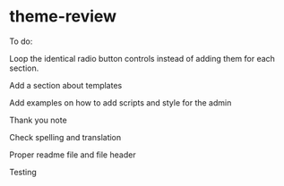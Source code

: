 # theme-review

To do:

Loop the identical radio button controls instead of adding them for each section.

Add a section about templates

Add examples on how to add scripts and style for the admin

Thank you note

Check spelling and translation

Proper readme file and file header

Testing 





